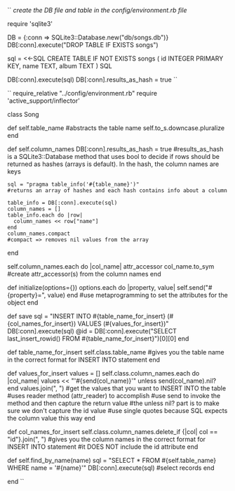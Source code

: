 ``
*create the DB file and table in the config/environment.rb file*

require 'sqlite3'


DB = {:conn => SQLite3::Database.new("db/songs.db")}
DB[:conn].execute("DROP TABLE IF EXISTS songs")

sql = <<-SQL
  CREATE TABLE IF NOT EXISTS songs (
  id INTEGER PRIMARY KEY,
  name TEXT,
  album TEXT
  )
SQL

DB[:conn].execute(sql)
DB[:conn].results_as_hash = true
``

``
require_relative "../config/environment.rb"
require 'active_support/inflector'

class Song


  def self.table_name
    #abstracts the table name
    self.to_s.downcase.pluralize
  end

  def self.column_names
    DB[:conn].results_as_hash = true
    #results_as_hash is a SQLite3::Database method that uses bool to decide if rows should be returned as hashes (arrays is default). In the hash, the column names are keys

    sql = "pragma table_info('#{table_name}')"
    #returns an array of hashes and each hash contains info about a column

    table_info = DB[:conn].execute(sql)
    column_names = []
    table_info.each do |row|
      column_names << row["name"]
    end
    column_names.compact
    #compact => removes nil values from the array
  end

  self.column_names.each do |col_name|
    attr_accessor col_name.to_sym
    #create attr_accessor(s) from the column names
  end

  def initialize(options={})
    options.each do |property, value|
      self.send("#{property}=", value)
    end
    #use metaprogramming to set the attributes for the object
  end

  def save
    sql = "INSERT INTO #{table_name_for_insert} (#{col_names_for_insert}) VALUES (#{values_for_insert})"
    DB[:conn].execute(sql)
    @id = DB[:conn].execute("SELECT last_insert_rowid() FROM #{table_name_for_insert}")[0][0]
  end

  def table_name_for_insert
    self.class.table_name
    #gives you the table name in the correct format for INSERT INTO statement
  end

  def values_for_insert
    values = []
    self.class.column_names.each do |col_name|
      values << "'#{send(col_name)}'" unless send(col_name).nil?
    end
    values.join(", ")
    #get the values that you want to INSERT INTO the table
    #uses reader method (attr_reader) to accomplish
    #use send to invoke the method and then capture the return value
    #the unless nil? part is to make sure we don't capture the id value
    #use single quotes because SQL expects the column value this way
  end

  def col_names_for_insert
    self.class.column_names.delete_if {|col| col == "id"}.join(", ")
    #gives you the column names in the correct format for INSERT INTO statement
    #it DOES NOT include the id attribute
  end

  def self.find_by_name(name)
    sql = "SELECT * FROM #{self.table_name} WHERE name = '#{name}'"
    DB[:conn].execute(sql)
    #select records
  end

end
``
